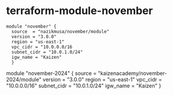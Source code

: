 # terraform-module-november

```hcl
module "november" {
  source  = "nazikmusa/november/module"
  version = "3.0.0"
  region = "us-east-1"
  vpc_cidr = "10.0.0.0/16
  subnet_cidr = "10.0.1.0/24"
  igw_name = "Kaizen" 
  }
  ```
  


module "november-2024" { source = "kaizenacademy/november-2024/module" version = "3.0.0" region = "us-east-1" vpc_cidr = "10.0.0.0/16" subnet_cidr = "10.0.1.0/24" igw_name = "Kaizen" }